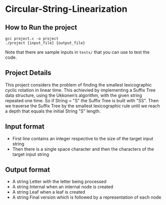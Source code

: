 # Circular-String-Linearization

## How to Run the project
`gcc project.c -o project` <br>
`./project {input_file} {output_file}`

Note that there are sample inputs in `tests/` that you can use to test the code.

## Project Details
This project considers the problem of finding the smallest lexicographic cyclic rotation in linear time. This achievied by implementing a Suffix Tree data structure, using the Ukkonen’s algorithm, with the given string repeated one time. So if String = "S" the Suffix Tree is built with "SS". Then we traverse the Suffix Tree by the smallest lexicographic rule until we reach a depth that equals the initial String "S" length.

## Input format
- First line contains an integer respective to the size of the target input string
- Then there is a single space character and then the characters of the target input string

## Output format
- A string Letter with the letter being processed
- A string Internal when an internal node is created
- A string Leaf when a leaf is created
- A string Final version which is followed by a representation of each node